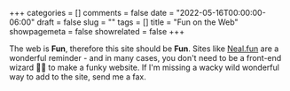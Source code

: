 +++
categories = []
comments = false
date = "2022-05-16T00:00:00-06:00"
draft = false
slug = ""
tags = []
title = "Fun on the Web"
showpagemeta = false
showrelated = false
+++

The web is **Fun**, therefore this site should be **Fun**. Sites like [Neal.fun](https://neal.fun/) are a wonderful reminder - and in many cases, you don't need to be a front-end wizard 🧙‍♂️ to make a funky website. If I'm missing a wacky wild wonderful way to add to the site, send me a fax.